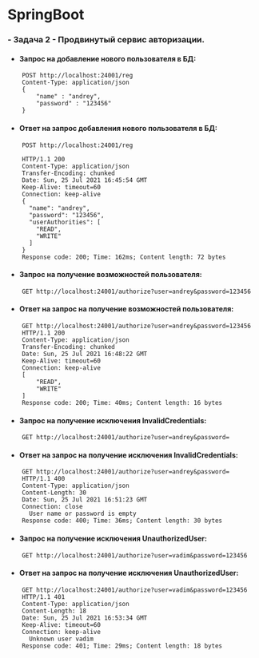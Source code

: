 # SpringBoot

### - Задача 2 - Продвинутый сервис авторизации.


* #### Запрос на добавление нового пользователя в БД:

```
    POST http://localhost:24001/reg  
    Content-Type: application/json  
    {
        "name" : "andrey",    
        "password" : "123456"
    }
```    

* #### Ответ на запрос добавления нового пользователя в БД:

```
    POST http://localhost:24001/reg
    
    HTTP/1.1 200 
    Content-Type: application/json
    Transfer-Encoding: chunked
    Date: Sun, 25 Jul 2021 16:45:54 GMT
    Keep-Alive: timeout=60
    Connection: keep-alive
    {
      "name": "andrey",
      "password": "123456",
      "userAuthorities": [
        "READ",
        "WRITE"
      ]
    }
    Response code: 200; Time: 162ms; Content length: 72 bytes
```

* #### Запрос на получение возможностей пользователя:

```
    GET http://localhost:24001/authorize?user=andrey&password=123456
```

* #### Ответ на запрос на получение возможностей пользователя:

```
    GET http://localhost:24001/authorize?user=andrey&password=123456
    HTTP/1.1 200
    Content-Type: application/json
    Transfer-Encoding: chunked
    Date: Sun, 25 Jul 2021 16:48:22 GMT
    Keep-Alive: timeout=60
    Connection: keep-alive
    [
        "READ",
        "WRITE"
    ]
    Response code: 200; Time: 40ms; Content length: 16 bytes

```

* #### Запрос на получение исключения InvalidCredentials:
  
```
    GET http://localhost:24001/authorize?user=andrey&password=
```

* #### Ответ на запрос на получение исключения InvalidCredentials:

```
    GET http://localhost:24001/authorize?user=andrey&password=
    HTTP/1.1 400
    Content-Type: application/json
    Content-Length: 30
    Date: Sun, 25 Jul 2021 16:51:23 GMT
    Connection: close
      User name or password is empty
    Response code: 400; Time: 36ms; Content length: 30 bytes
```

* #### Запрос на получение исключения UnauthorizedUser:

```
    GET http://localhost:24001/authorize?user=vadim&password=123456
```

* #### Ответ на запрос на получение исключения UnauthorizedUser:

```
    GET http://localhost:24001/authorize?user=vadim&password=123456
    HTTP/1.1 401
    Content-Type: application/json
    Content-Length: 18
    Date: Sun, 25 Jul 2021 16:53:34 GMT
    Keep-Alive: timeout=60
    Connection: keep-alive
      Unknown user vadim
    Response code: 401; Time: 29ms; Content length: 18 bytes
```
